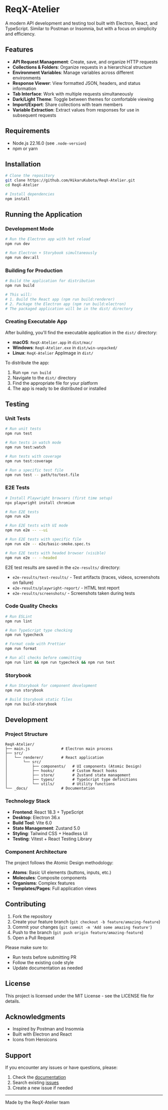 # ReqX-Atelier

A modern API development and testing tool built with Electron, React, and TypeScript. Similar to Postman or Insomnia, but with a focus on simplicity and efficiency.

## Features

- **API Request Management**: Create, save, and organize HTTP requests
- **Collections & Folders**: Organize requests in a hierarchical structure
- **Environment Variables**: Manage variables across different environments
- **Response Viewer**: View formatted JSON, headers, and status information
- **Tab Interface**: Work with multiple requests simultaneously
- **Dark/Light Theme**: Toggle between themes for comfortable viewing
- **Import/Export**: Share collections with team members
- **Variable Extraction**: Extract values from responses for use in subsequent requests

## Requirements

- Node.js 22.16.0 (see `.node-version`)
- npm or yarn

## Installation

```bash
# Clone the repository
git clone https://github.com/HikaruKubota/ReqX-Atelier.git
cd ReqX-Atelier

# Install dependencies
npm install
```

## Running the Application

### Development Mode

```bash
# Run the Electron app with hot reload
npm run dev

# Run Electron + Storybook simultaneously
npm run dev:all
```

### Building for Production

```bash
# Build the application for distribution
npm run build

# This will:
# 1. Build the React app (npm run build:renderer)
# 2. Package the Electron app (npm run build:electron)
# The packaged application will be in the dist/ directory
```

### Creating Executable App

After building, you'll find the executable application in the `dist/` directory:

- **macOS**: `ReqX-Atelier.app` in `dist/mac/`
- **Windows**: `ReqX-Atelier.exe` in `dist/win-unpacked/`
- **Linux**: `ReqX-Atelier` AppImage in `dist/`

To distribute the app:

1. Run `npm run build`
2. Navigate to the `dist/` directory
3. Find the appropriate file for your platform
4. The app is ready to be distributed or installed

## Testing

### Unit Tests

```bash
# Run unit tests
npm run test

# Run tests in watch mode
npm run test:watch

# Run tests with coverage
npm run test:coverage

# Run a specific test file
npm run test -- path/to/test.file
```

### E2E Tests

```bash
# Install Playwright browsers (first time setup)
npx playwright install chromium

# Run E2E tests
npm run e2e

# Run E2E tests with UI mode
npm run e2e -- --ui

# Run E2E tests with specific file
npm run e2e -- e2e/basic-smoke.spec.ts

# Run E2E tests with headed browser (visible)
npm run e2e -- --headed
```

E2E test results are saved in the `e2e-results/` directory:

- `e2e-results/test-results/` - Test artifacts (traces, videos, screenshots on failure)
- `e2e-results/playwright-report/` - HTML test report
- `e2e-results/screenshots/` - Screenshots taken during tests

### Code Quality Checks

```bash
# Run ESLint
npm run lint

# Run TypeScript type checking
npm run typecheck

# Format code with Prettier
npm run format

# Run all checks before committing
npm run lint && npm run typecheck && npm run test
```

### Storybook

```bash
# Run Storybook for component development
npm run storybook

# Build Storybook static files
npm run build-storybook
```

## Development

### Project Structure

```
ReqX-Atelier/
├── main.js              # Electron main process
├── src/
│   └── renderer/        # React application
│       └── src/
│           ├── components/   # UI components (Atomic Design)
│           ├── hooks/        # Custom React hooks
│           ├── store/        # Zustand state management
│           ├── types/        # TypeScript type definitions
│           └── utils/        # Utility functions
└── _docs/               # Documentation
```

### Technology Stack

- **Frontend**: React 18.3 + TypeScript
- **Desktop**: Electron 36.x
- **Build Tool**: Vite 6.0
- **State Management**: Zustand 5.0
- **Styling**: Tailwind CSS + Headless UI
- **Testing**: Vitest + React Testing Library

### Component Architecture

The project follows the Atomic Design methodology:

- **Atoms**: Basic UI elements (buttons, inputs, etc.)
- **Molecules**: Composite components
- **Organisms**: Complex features
- **Templates/Pages**: Full application views

## Contributing

1. Fork the repository
2. Create your feature branch (`git checkout -b feature/amazing-feature`)
3. Commit your changes (`git commit -m 'Add some amazing feature'`)
4. Push to the branch (`git push origin feature/amazing-feature`)
5. Open a Pull Request

Please make sure to:

- Run tests before submitting PR
- Follow the existing code style
- Update documentation as needed

## License

This project is licensed under the MIT License - see the LICENSE file for details.

## Acknowledgments

- Inspired by Postman and Insomnia
- Built with Electron and React
- Icons from Heroicons

## Support

If you encounter any issues or have questions, please:

1. Check the [documentation](./_docs)
2. Search existing [issues](https://github.com/HikaruKubota/ReqX-Atelier/issues)
3. Create a new issue if needed

---

Made by the ReqX-Atelier team
